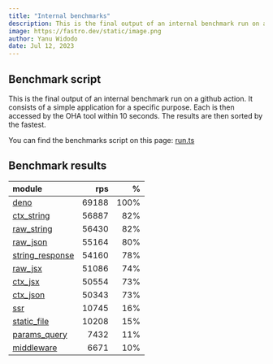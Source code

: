 ```yaml
---
title: "Internal benchmarks"
description: This is the final output of an internal benchmark run on a github action
image: https://fastro.dev/static/image.png
author: Yanu Widodo
date: Jul 12, 2023
---
```


## Benchmark script

This is the final output of an internal benchmark run on a github action. It consists of a simple application for a specific purpose. Each is then accessed by the OHA tool within 10 seconds. The results are then sorted by the fastest.

You can find the benchmarks script on this page: [run.ts](https://github.com/fastrodev/fastro/blob/main/bench/run.ts)

## Benchmark results


| module                                                                                       |   rps |    % |
| :------------------------------------------------------------------------------------------- | ----: | ---: |
| [deno](https://github.com/fastrodev/fastro/blob/main/examples/deno.ts)                       | 69188 | 100% |
| [ctx_string](https://github.com/fastrodev/fastro/blob/main/examples/ctx_string.ts)           | 56887 |  82% |
| [raw_string](https://github.com/fastrodev/fastro/blob/main/examples/raw_string.ts)           | 56430 |  82% |
| [raw_json](https://github.com/fastrodev/fastro/blob/main/examples/raw_json.ts)               | 55164 |  80% |
| [string_response](https://github.com/fastrodev/fastro/blob/main/examples/string_response.ts) | 54160 |  78% |
| [raw_jsx](https://github.com/fastrodev/fastro/blob/main/examples/raw_jsx.tsx)                | 51086 |  74% |
| [ctx_jsx](https://github.com/fastrodev/fastro/blob/main/examples/ctx_jsx.tsx)                | 50554 |  73% |
| [ctx_json](https://github.com/fastrodev/fastro/blob/main/examples/ctx_json.ts)               | 50343 |  73% |
| [ssr](https://github.com/fastrodev/fastro/blob/main/examples/ssr.ts)                         | 10745 |  16% |
| [static_file](https://github.com/fastrodev/fastro/blob/main/examples/static_file.ts)         | 10208 |  15% |
| [params_query](https://github.com/fastrodev/fastro/blob/main/examples/params_query.ts)       |  7432 |  11% |
| [middleware](https://github.com/fastrodev/fastro/blob/main/examples/middleware.ts)           |  6671 |  10% |